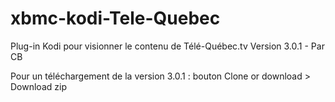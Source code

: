 # xbmc-kodi-Tele-Quebec
Plug-in Kodi pour visionner le contenu de Télé-Québec.tv
Version 3.0.1 - Par CB

Pour un téléchargement de la version 3.0.1 : bouton Clone or download > Download zip
